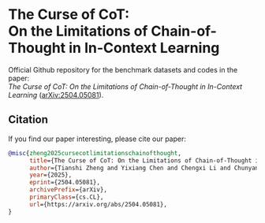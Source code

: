 # The Curse of CoT: <br> On the Limitations of Chain-of-Thought in In-Context Learning

Official Github repository for the benchmark datasets and codes in the paper: <br>
*The Curse of CoT: On the Limitations of Chain-of-Thought in In-Context Learning* ([arXiv:2504.05081](https://arxiv.org/abs/2504.05081)).



## Citation

If you find our paper interesting, please cite our paper:

```bibtex
@misc{zheng2025cursecotlimitationschainofthought,
      title={The Curse of CoT: On the Limitations of Chain-of-Thought in In-Context Learning}, 
      author={Tianshi Zheng and Yixiang Chen and Chengxi Li and Chunyang Li and Qing Zong and Haochen Shi and Baixuan Xu and Yangqiu Song and Ginny Y. Wong and Simon See},
      year={2025},
      eprint={2504.05081},
      archivePrefix={arXiv},
      primaryClass={cs.CL},
      url={https://arxiv.org/abs/2504.05081}, 
}
